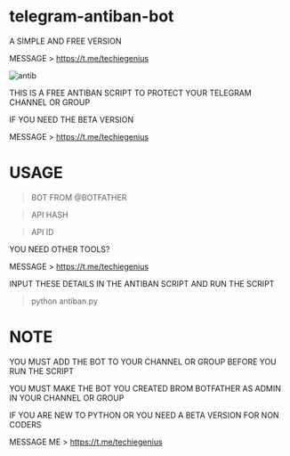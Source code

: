 # telegram-antiban-bot
A SIMPLE AND FREE VERSION

MESSAGE > https://t.me/techiegenius


![antib](https://user-images.githubusercontent.com/125784563/225214245-ff68b6cd-e9bc-4620-95af-530adfd564f1.png)


THIS IS A FREE ANTIBAN SCRIPT TO PROTECT YOUR TELEGRAM CHANNEL OR GROUP

IF YOU NEED THE BETA VERSION

MESSAGE > https://t.me/techiegenius

# USAGE

> BOT FROM @BOTFATHER

> API HASH

> API ID


YOU NEED OTHER TOOLS?

MESSAGE > https://t.me/techiegenius


INPUT THESE DETAILS IN THE ANTIBAN SCRIPT AND RUN THE SCRIPT

> python antiban.py

# NOTE 
YOU MUST ADD THE BOT TO YOUR CHANNEL OR GROUP BEFORE YOU RUN THE SCRIPT

YOU MUST MAKE THE BOT YOU CREATED BROM BOTFATHER AS ADMIN IN YOUR CHANNEL OR GROUP

IF YOU ARE NEW TO PYTHON OR YOU NEED A BETA VERSION FOR NON CODERS

MESSAGE ME > https://t.me/techiegenius
